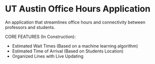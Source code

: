 # UT Austin Office Hours Application
An application that streamlines office hours and connectivity between professors and students. 

CORE FEATURES (In Construction):
- Estimated Wait Times (Based on a machine learning algorithm)
- Estimated Time of Arrival (Based on Students Location)
- Organized Lines with Live Updating
